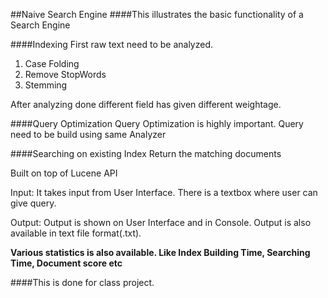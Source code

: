 ##Naive Search Engine
####This illustrates the basic functionality of a Search Engine

####Indexing
First raw text need to be analyzed.

1. Case Folding
2. Remove StopWords
3. Stemming 

After analyzing done different field has given different weightage.

 
####Query Optimization
Query Optimization is highly important.
Query need to be build using same Analyzer


####Searching on existing Index 
Return the matching documents

<p>Built on top of Lucene API</p> 

Input: It takes input from User Interface. There is a textbox where user can give query.

Output: Output is shown on User Interface and in Console. 
Output is also available in text file format(.txt). 

<p><b>Various statistics is also available. Like Index Building Time, Searching Time, Document score etc  </b></p>

####This is done for class project. 